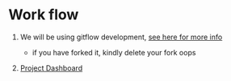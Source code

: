 # Work flow

1. We will be using gitflow development, [see here for more info](https://www.atlassian.com/git/tutorials/comparing-workflows/gitflow-workflow)

   - if you have forked it, kindly delete your fork oops

2. [Project Dashboard](https://github.com/ernestang98/CZ3003/projects/1?add_cards_query=is%3Aopen)
